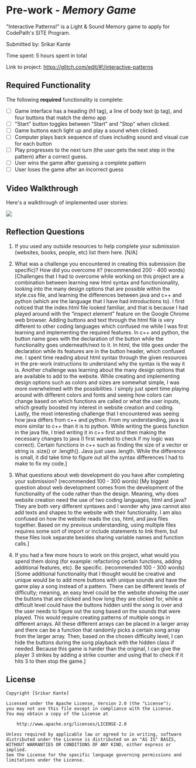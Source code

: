 # Pre-work - *Memory Game*

"Interactive Patterns!" is a Light & Sound Memory game to apply for CodePath's SITE Program. 

Submitted by: Srikar Kante

Time spent: 5 hours spent in total

Link to project: https://glitch.com/edit/#!/interactive-patterns

## Required Functionality

The following **required** functionality is complete:

* [ ] Game interface has a heading (h1 tag), a line of body text (p tag), and four buttons that match the demo app
* [ ] "Start" button toggles between "Start" and "Stop" when clicked. 
* [ ] Game buttons each light up and play a sound when clicked. 
* [ ] Computer plays back sequence of clues including sound and visual cue for each button
* [ ] Play progresses to the next turn (the user gets the next step in the pattern) after a correct guess. 
* [ ] User wins the game after guessing a complete pattern
* [ ] User loses the game after an incorrect guess

## Video Walkthrough

Here's a walkthrough of implemented user stories:

![](https://i.imgur.com/9iaFboS.gif)

## Reflection Questions
1. If you used any outside resources to help complete your submission (websites, books, people, etc) list them here. 
[N/A]

2. What was a challenge you encountered in creating this submission (be specific)? How did you overcome it? (recommended 200 - 400 words) 
[Challenges that I had to overcome while working on this project are a combination between learning new html syntax and functionionality, looking into the many design options that are possible within the style.css file, and learning the differences between java and c++ and python (which are the language that I have had introductions to). I first noticed that the index.html file looked familiar, and that is because I had played around with the “inspect element” feature on the Google Chrome web browser. Adding buttons and text through the html file is very different to other coding languages which confused me while I was first learning and implementing the required features. In c++ and python, the button name goes with the declaration of the button while the functionality goes underneath/next to it. In html, the title goes under the declaration while its features are in the button header, which confused me. I spent time reading about html syntax through the given resources in the pre-work instructions to understand why the syntax is the way it is. Another challenge was learning about the many design options that are available to add to the website. While creating and implementing design options such as colors and sizes are somewhat simple, I was more overwhelmed with the possibilities. I simply just spent time playing around with different colors and fonts and seeing how colors can change based on which functions are called or what the user inputs, which greatly boosted my interest in website creation and coding. Lastly, the most interesting challenge that I encountered was seeing how java differs from c++ and python. From my understanding, java is more similar to c++ than it is to python. While writing the guess function in the java file, I tried writing it in c++ first and then making the necessary changes to java (I first wanted to check if my logic was correct). Certain functions in c++ such as finding the size of a vector or string is .size() or .length(). Java just uses .length. While the difference is small, it did take time to figure out all the syntax differences I had to make to fix my code.]

3. What questions about web development do you have after completing your submission? (recommended 100 - 300 words) 
[My biggest question about web development comes from the development of the functionality of the code rather than the design. Meaning, why does website creation need the use of two coding languages, html and java? They are both very different syntaxes and I wonder why java cannot also add texts and shapes to the website with their functionality. I am also confused on how the website reads the css, html, and java files together. Based on my previous understanding, using multiple files requires some sort of import or include statements to link them, but these files look separate besides sharing variable names and function calls.]

4. If you had a few more hours to work on this project, what would you spend them doing (for example: refactoring certain functions, adding additional features, etc). Be specific. (recommended 100 - 300 words) 
[Some additional functionality that I thought would be creative and unique would be to add more buttons with unique sounds and have the game play a song instead of a pattern. There can be different levels of difficulty; meaning, an easy level could be the website showing the user the buttons that are clicked and how long they are clicked for, while a difficult level could have the buttons hidden until the song is over and the user needs to figure out the song based on the sounds that were played. This would require creating patterns of multiple songs in different arrays. All these different arrays can be placed in a larger array and there can be a function that randomly picks a certain song array from the larger array. Then, based on the chosen difficulty level, I can hide the buttons during the song playback with the hidden class if needed. Because this game is harder than the original, I can give the player 3 strikes by adding a strike counter and using that to check if it hits 3 to then stop the game.]



## License

    Copyright [Srikar Kante]

    Licensed under the Apache License, Version 2.0 (the "License");
    you may not use this file except in compliance with the License.
    You may obtain a copy of the License at

        http://www.apache.org/licenses/LICENSE-2.0

    Unless required by applicable law or agreed to in writing, software
    distributed under the License is distributed on an "AS IS" BASIS,
    WITHOUT WARRANTIES OR CONDITIONS OF ANY KIND, either express or implied.
    See the License for the specific language governing permissions and
    limitations under the License.
